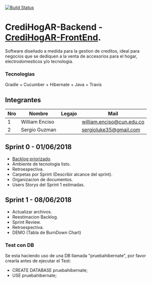 [![Build Status](https://travis-ci.org/PLATYPUSCO007/CrediHogAR-Backend.svg?branch=master)](https://travis-ci.org/PLATYPUSCO007/CrediHogAR-Backend)

# CrediHogAR-Backend  -  [CrediHogAR-FrontEnd](https://github.com/fuser1988/CrediHogAR-Frontend.git).

Software diseñado a medida para la gestion de creditos, ideal para negocios que se dediquen a la venta de accesorios para el hogar, electrodomesticos y/o tecnologia.

### Tecnologias

Gradle + Cucumber + Hibernate + Java + Travis

## Integrantes

Nro |    Nombre     | Legajo | Mail
----|---------------|--------|------
1   |William Enciso |        |william.enciso@cun.edu.co
2   |Sergio Guzman  |        |sergioluke35@gmail.com


## Sprint 0 - 01/06/2018

- [Backlog priorizado](https://docs.google.com/a/cun.edu.co/spreadsheets/d/e/2PACX-1vR9hoOtpfHGsJ95KyytJmOgcbp0FmEvpOB0n-TeU2fKQmVUL95Ta4KTWEH3e9-zQuQ29ZCOv1r8sJNi/pub?gid=2116137970&single=true&output=pdf).
- Ambiente de tecnologia listo.
- Retroespectiva.
- Carpetas por Sprint (Describir alcance del sprint).
- Organizacion de documentos.
- Users Storys del Sprint 1 estimadas.

## Sprint 1 - 08/06/2018

- Actualizar archivos.
- Reestimacion Backlog.
- Sprint Review.
- Retroespectiva.
- DEMO (Tabla de BurnDown Chart)

### Test con DB

Se esta haciendo uso de una DB llamada "pruebahibernate", por favor crearla antes de ejecutar el Test:

- CREATE DATABASE pruebahibernate;
- USE pruebahibernate;


